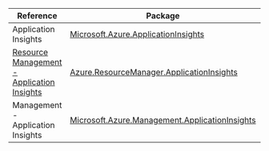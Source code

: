 | Reference | Package | Source |
|---|---|---|
|Application Insights|[Microsoft.Azure.ApplicationInsights](https://www.nuget.org/packages/Microsoft.Azure.ApplicationInsights)|[GitHub](https://github.com/Azure/azure-sdk-for-net)|
|[Resource Management - Application Insights](resourcemanager.applicationinsights-readme.md)|[Azure.ResourceManager.ApplicationInsights](https://www.nuget.org/packages/Azure.ResourceManager.ApplicationInsights)|[GitHub](https://github.com/Azure/azure-sdk-for-net/blob/main/sdk/applicationinsights/Azure.ResourceManager.ApplicationInsights)|
|Management - Application Insights|[Microsoft.Azure.Management.ApplicationInsights](https://www.nuget.org/packages/Microsoft.Azure.Management.ApplicationInsights)|[GitHub](https://github.com/Azure/azure-sdk-for-net)|
